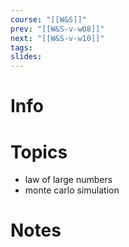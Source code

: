 ```yaml
---
course: "[[W&S]]"
prev: "[[W&S-v-w08]]"
next: "[[W&S-v-w10]]"
tags:
slides:
---
```



# Info


# Topics
- law of large numbers
- monte carlo simulation


# Notes
